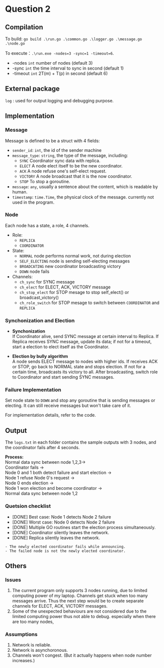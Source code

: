 # Question 2
## Compilation

To build: `go build .\run.go .\common.go .\logger.go .\message.go .\node.go`  

To execute：`.\run.exe -nodes=3 -sync=1 -timeout=6`.
- -nodes `int` number of nodes (default 3)  
- -sync `int` the time interval to sync in second (default 1)  
- -timeout `int` 2T(m) + T(p) in second (default 6)  


## External package
`log` : used for output logging and debugging purpose.

## Implementation

### Message
Message is defined to be a struct with 4 fields: 
 
- `sender_id`: `int`, the id of the sender machine
- `message_type`: `string`, the type of the message, including:  
 	- `SYNC` Coordinator sync data with replica.  
    - `ELECT` A node elect itself to be the new coordinator.  
	- `ACK` A node refuse one's self-elect request.   
	- `VICTORY` A node broadcast that it is the now coordinator. 
	- `STOP` To stop a goroutine.     
- `message`: `any`, usually a sentence about the content, which is readable by human.
- `timestamp`: `time.Time`, the physical clock of the message. currently not used in the program.

### Node
Each node has a state, a role, 4 channels. 
- Role:
    - `REPLICA` 
    - `COORDINATOR`
- State:
    - `NORMAL` node performs normal work, not during election
	- `SELF_ELECTING` node is sending self-electing messages
	- `BROADCATING` new coordinator broadcasting victory
	- `DOWN` node fails
- Channels:
	- `ch_sync` for SYNC message  
	- `ch_elect` for ELECT, ACK, VICTORY message  
	- `ch_stop_elect` for STOP mesage to stop self_elect() or broadcast_victory()  
	- `ch_role_switch` for STOP mesage to switch between `COORDINATOR` and `REPLICA`   

### Synchonization and Election
- **Synchonization**  
 If Coordinator alive, send SYNC message at certain interval to Replica. If Replica receives SYNC message, update its data; if not for a timeout, start a election to elect itself as the Coordinator.

- **Election by bully algorithm**  
 A node sends ELECT message to nodes with higher ids. If receives ACK or STOP, go back to NORMAL state and stops election. If not for a certain time, broadcasts its victory to all. After broadcasting, switch role to Coordinator and start sending SYNC messages.

### Failure Implementation
 Set node state to `DOWN` and stop any goroutine that is sending messages or electing. It can still receive messages but won't take care of it.

 For implementation details, refer to the code.

## Output
The `logs.txt` in each folder contains the sample outputs with 3 nodes, and the coordinator fails after 4 seconds.  

**Process:**  
Normal data sync between node 1,2,3->   
Coordinator fails ->   
Node 0 and 1 both detect failure and start election ->     
Node 1 refuse Node 0's request ->  
Node 0 ends election ->  
Node 1 won election and become coordinator ->  
Normal data sync between node 1,2  

### Quetsion checklist
- [DONE] Best case: Node 1 detects Node 2 failure 
- [DONE]  Worst case: Node 0 detects Node 2 failure 
- [DONE] Multiple GO routines start the election process simultaneously. 
- [DONE] Coordinator silently leaves the network.
- [DONE] Replica silently leaves the network.

```
- The newly elected coordinator fails while announcing.
- The failed node is not the newly elected coordinator.

```

## Others
### Issues
1. The current program only supports 3 nodes running, due to limited computing power of my laptop. Channels get stuck when too many messages arrive. Thus the next step would be to create separate channels for ELECT, ACK, VICTORY messages.
2. Some of the unexpected behaviours are not considered due to the limited computing power thus not able to debug. especially when there are too many nodes, 

### Assumptions
1. Network is reliable.
2. Network is asynchoronous.
3. Channels won't congest. (But it actually happens when node number increases.)
